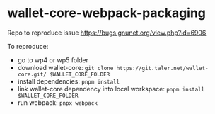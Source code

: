 # wallet-core-webpack-packaging

Repo to reproduce issue https://bugs.gnunet.org/view.php?id=6906

To reproduce:

 * go to wp4 or wp5 folder
 * download wallet-core: `git clone https://git.taler.net/wallet-core.git/ $WALLET_CORE_FOLDER`
 * install dependencies: `pnpm install`
 * link wallet-core dependency into local workspace: `pnpm install $WALLET_CORE_FOLDER`
 * run webpack: `pnpx webpack`

